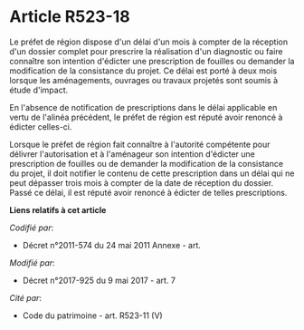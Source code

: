 # Article R523-18

Le préfet de région dispose d'un délai d'un mois à compter de la réception d'un dossier complet pour prescrire la réalisation
d'un diagnostic ou faire connaître son intention d'édicter une prescription de fouilles ou demander la modification de la
consistance du projet. Ce délai est porté à deux mois lorsque les aménagements, ouvrages ou travaux projetés sont soumis à
étude d'impact.

En l'absence de notification de prescriptions dans le délai applicable en vertu de l'alinéa précédent, le préfet de région
est réputé avoir renoncé à édicter celles-ci.

Lorsque le préfet de région fait connaître à l'autorité compétente pour délivrer l'autorisation et à l'aménageur son
intention d'édicter une prescription de fouilles ou de demander la modification de la consistance du projet, il doit notifier
le contenu de cette prescription dans un délai qui ne peut dépasser trois mois à compter de la date de réception du dossier.
Passé ce délai, il est réputé avoir renoncé à édicter de telles prescriptions.

**Liens relatifs à cet article**

_Codifié par_:

  - Décret n°2011-574 du 24 mai 2011 Annexe - art.

_Modifié par_:

  - Décret n°2017-925 du 9 mai 2017 - art. 7

_Cité par_:

  - Code du patrimoine - art. R523-11 (V)
